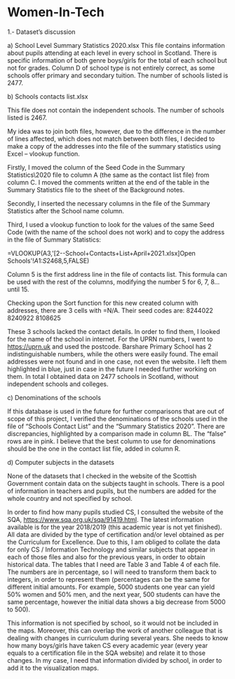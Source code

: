 # Women-In-Tech

1.- Dataset’s discussion

a) School Level Summary Statistics 2020.xlsx
This file contains information about pupils attending at each level in every school in Scotland. 
There is specific information of both genre boys/girls for the total of each school but not for grades.
Column D of school type is not entirely correct, as some schools offer primary and secondary tuition.
The number of schools listed is 2477.

b) Schools contacts list.xlsx

This file does not contain the independent schools. The number of schools listed is 2467. 

My idea was to join both files, however, due to the difference in the number of lines affected, which does not match between both files, I decided to make a copy of the addresses into the file of the summary statistics using Excel – vlookup function.

Firstly, I moved the column of the Seed Code in the Summary Statistics\2020 file to column A (the same as the contact list file) from column C. I moved the comments written at the end of the table in the Summary Statistics file to the sheet of the Background notes.

Secondly, I inserted the necessary columns in the file of the Summary Statistics after the School name column.

Third, I used a vlookup function to look for the values of the same Seed Code (with the name of the school does not work) and to copy the address in the file of Summary Statistics:

=VLOOKUP(A3,'[2--School+Contacts+List+April+2021.xlsx]Open Schools'!$A$1:$S$2468,5,FALSE)

Column 5 is the first address line in the file of contacts list. This formula can be used with the rest of the columns, modifying the number 5 for 6, 7, 8… until 15.

Checking upon the Sort function for this new created column with addresses, there are 3 cells with =N/A. Their seed codes are:
8244022
8240922
8108625

These 3 schools lacked the contact details. In order to find them, I looked for the name of the school in internet. For the UPRN numbers, I went to https://uprn.uk and used the postcode. Barshare Primary School has 2 indistinguishable numbers, while the others were easily found. The email addresses were not found and in one case, not even the website. I left them highlighted in blue, just in case in the future I needed further working on them.
In total I obtained data on 2477 schools in Scotland, without independent schools and colleges. 

c) Denominations of the schools

If this database is used in the future for further comparisons that are out of scope of this project, I verified the denominations of the schools used in the file of “Schools Contact List” and the “Summary Statistics 2020”. There are discrepancies, highlighted by a comparison made in column BL. The “false” rows are in pink. I believe that the best column to use for denominations should be the one in the contact list file, added in column R.

d) Computer subjects in the datasets

None of the datasets that I checked in the website of the Scottish Government contain data on the subjects taught in schools. There is a pool of information in teachers and pupils, but the numbers are added for the whole country and not specified by school. 

In order to find how many pupils studied CS, I consulted the website of the SQA, https://www.sqa.org.uk/sqa/91419.html. The latest information available is for the year 2018/2019 (this academic year is not yet finished). All data are divided by the type of certification and/or level obtained as per the Curriculum for Excellence. Due to this, I am obliged to collate the data for only CS / Information Technology and similar subjects that appear in each of those files and also for the previous years, in order to obtain historical data. The tables that I need are Table 3 and Table 4 of each file. The numbers are in percentage, so I will need to transform them back to integers, in order to represent them (percentages can be the same for different initial amounts. For example, 5000 students one year can yield 50% women and 50% men, and the next year, 500 students can have the same percentage, however the initial data shows a big decrease from 5000 to 500).

This information is not specified by school, so it would not be included in the maps. Moreover, this can overlap the work of another colleague that is dealing with changes in curriculum during several years. She needs to know how many boys/girls have taken CS every academic year (every year equals to a certification file in the SQA website) and relate it to those changes. In my case, I need that information divided by school, in order to add it to the visualization maps.
